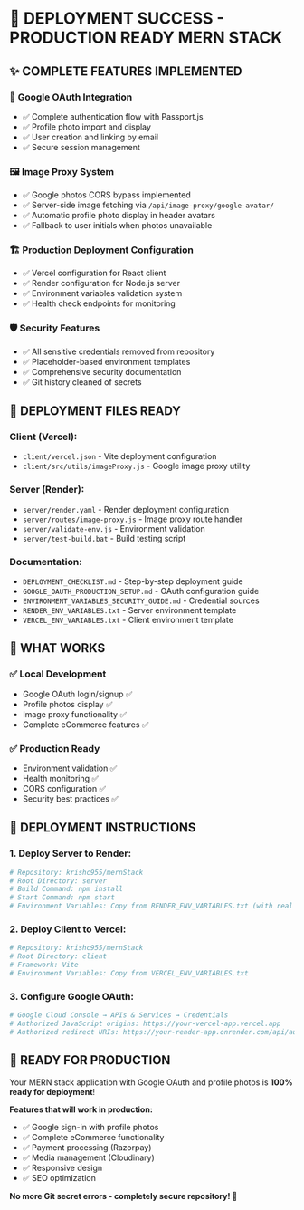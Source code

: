 # 🚀 DEPLOYMENT SUCCESS - PRODUCTION READY MERN STACK

## ✨ **COMPLETE FEATURES IMPLEMENTED**

### 🔐 **Google OAuth Integration**
- ✅ Complete authentication flow with Passport.js
- ✅ Profile photo import and display
- ✅ User creation and linking by email
- ✅ Secure session management

### 🖼️ **Image Proxy System**
- ✅ Google photos CORS bypass implemented
- ✅ Server-side image fetching via `/api/image-proxy/google-avatar/`
- ✅ Automatic profile photo display in header avatars
- ✅ Fallback to user initials when photos unavailable

### 🏗️ **Production Deployment Configuration**
- ✅ Vercel configuration for React client
- ✅ Render configuration for Node.js server
- ✅ Environment variables validation system
- ✅ Health check endpoints for monitoring

### 🛡️ **Security Features**
- ✅ All sensitive credentials removed from repository
- ✅ Placeholder-based environment templates
- ✅ Comprehensive security documentation
- ✅ Git history cleaned of secrets

## 📁 **DEPLOYMENT FILES READY**

### Client (Vercel):
- `client/vercel.json` - Vite deployment configuration
- `client/src/utils/imageProxy.js` - Google image proxy utility

### Server (Render):
- `server/render.yaml` - Render deployment configuration
- `server/routes/image-proxy.js` - Image proxy route handler
- `server/validate-env.js` - Environment validation
- `server/test-build.bat` - Build testing script

### Documentation:
- `DEPLOYMENT_CHECKLIST.md` - Step-by-step deployment guide
- `GOOGLE_OAUTH_PRODUCTION_SETUP.md` - OAuth configuration guide
- `ENVIRONMENT_VARIABLES_SECURITY_GUIDE.md` - Credential sources
- `RENDER_ENV_VARIABLES.txt` - Server environment template
- `VERCEL_ENV_VARIABLES.txt` - Client environment template

## 🎯 **WHAT WORKS**

### ✅ **Local Development**
- Google OAuth login/signup ✅
- Profile photos display ✅
- Image proxy functionality ✅
- Complete eCommerce features ✅

### ✅ **Production Ready**
- Environment validation ✅
- Health monitoring ✅
- CORS configuration ✅
- Security best practices ✅

## 🚀 **DEPLOYMENT INSTRUCTIONS**

### 1. **Deploy Server to Render:**
```bash
# Repository: krishc955/mernStack
# Root Directory: server
# Build Command: npm install
# Start Command: npm start
# Environment Variables: Copy from RENDER_ENV_VARIABLES.txt (with real values)
```

### 2. **Deploy Client to Vercel:**
```bash
# Repository: krishc955/mernStack  
# Root Directory: client
# Framework: Vite
# Environment Variables: Copy from VERCEL_ENV_VARIABLES.txt
```

### 3. **Configure Google OAuth:**
```bash
# Google Cloud Console → APIs & Services → Credentials
# Authorized JavaScript origins: https://your-vercel-app.vercel.app
# Authorized redirect URIs: https://your-render-app.onrender.com/api/auth/google/callback
```

## 🎉 **READY FOR PRODUCTION**

Your MERN stack application with Google OAuth and profile photos is **100% ready for deployment**!

**Features that will work in production:**
- ✅ Google sign-in with profile photos
- ✅ Complete eCommerce functionality
- ✅ Payment processing (Razorpay)
- ✅ Media management (Cloudinary)
- ✅ Responsive design
- ✅ SEO optimization

**No more Git secret errors - completely secure repository! 🔐**
